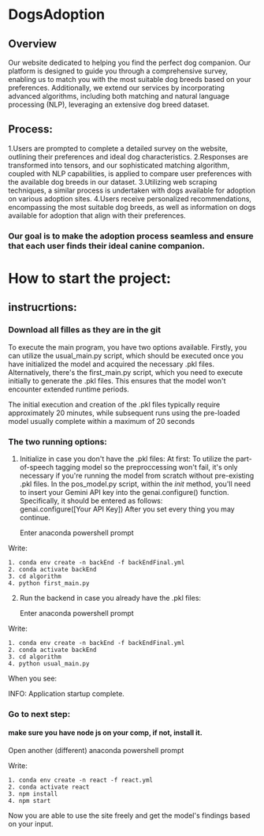 # DogsAdoption
## Overview
Our website dedicated to helping you find the perfect dog companion.
Our platform is designed to guide you through a comprehensive survey, enabling us to match you with the most suitable dog breeds based on your preferences.
Additionally, we extend our services by incorporating advanced algorithms, including both matching and natural language processing (NLP), leveraging an extensive dog breed dataset.

## Process:
1.Users are prompted to complete a detailed survey on the website, outlining their preferences and ideal dog characteristics.
2.Responses are transformed into tensors, and our sophisticated matching algorithm, coupled with NLP capabilities, is applied to compare user preferences with the available dog breeds in our dataset.
3.Utilizing web scraping techniques, a similar process is undertaken with dogs available for adoption on various adoption sites.
4.Users receive personalized recommendations, encompassing the most suitable dog breeds, as well as information on dogs available for adoption that align with their preferences.

### Our goal is to make the adoption process seamless and ensure that each user finds their ideal canine companion.

# How to start the project:
## instrucrtions:
### Download all filles as they are in the git

To execute the main program, you have two options available. Firstly, you can utilize the usual_main.py script,
 which should be executed once you have initialized the model and acquired the necessary .pkl files. 
Alternatively, there's the first_main.py script, which you need to execute initially to generate the .pkl files. 
This ensures that the model won't encounter extended runtime periods.

The initial execution and creation of the .pkl files typically require approximately 20 minutes, 
while subsequent runs using the pre-loaded model usually complete within a maximum of 20 seconds

### The two running options: 
1. Initialize in case you don't have the .pkl files:
	At first:
	To utilize the part-of-speech tagging model so the preproccessing won't fail, it's only necessary if you're running the model from scratch without pre-existing .pkl files.
	In the pos_model.py script, within the _init_ method, you'll need to insert your Gemini API key into the genai.configure() function. 
	Specifically, it should be entered as follows: genai.configure([Your API Key])
	After you set every thing you may continue.	

	Enter anaconda powershell prompt

Write:

    1. conda env create -n backEnd -f backEndFinal.yml
    2. conda activate backEnd
	3. cd algorithm
	4. python first_main.py

2. Run the backend in case you already have the .pkl files:

	Enter anaconda powershell prompt

Write:

	1. conda env create -n backEnd -f backEndFinal.yml
	2. conda activate backEnd
	3. cd algorithm
	4. python usual_main.py

When you see: 

INFO:     Application startup complete.

### Go to next step:
#### make sure you have node js on your comp, if not, install it.

Open another (different) anaconda powershell prompt

Write:

    1. conda env create -n react -f react.yml
    2. conda activate react
    3. npm install
    4. npm start

Now you are able to use the site freely and get the model's findings based on your input.
